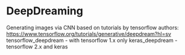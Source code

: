 # DeepDreaming
Generating images via CNN
based on tutorials by tensorflow authors: https://www.tensorflow.org/tutorials/generative/deepdream?hl=sv
tensorflow_deepdream - with tensorflow 1.x only
keras_deepdream - tensorflow 2.x and keras
